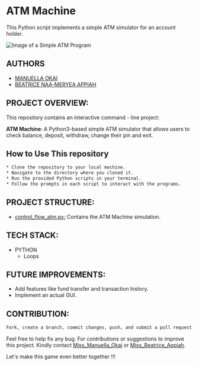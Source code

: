 # ATM Machine
This Python script implements a simple ATM simulator for an account holder.


![Image of a Simple ATM Program](https://raw.githubusercontent.com/yemz/ATMDemo/master/images/bank2.png)


## AUTHORS
* [MANUELLA OKAI](https://www.linkedin.com/in/manuella-okai-9bb414253?utm_source=share&utm_campaign=share_via&utm_content=profile&utm_medium=ios_app)
* [BEATRICE NAA-MERYEA APPIAH](https://www.linkedin.com/in/beatrice-naa-meryea-appiah-468a5431b?trk=contact-info)


## PROJECT OVERVIEW:
This repository contains an interactive command - line project:

**ATM Machine**: A Python3-based simple ATM simulator that allows users to check balance, deposit,
withdraw, change their pin and exit.


## How to Use This repository
``` bash
* Clone the repository to your local machine.
* Navigate to the directory where you cloned it.
* Run the provided Python scripts in your terminal.
* Follow the prompts in each script to interact with the programs.
```


## PROJECT STRUCTURE:
* <u>control_flow_atm.py:</u> Contains the ATM Machine simulation.


## TECH STACK:
* PYTHON
   - Loops


## FUTURE IMPROVEMENTS:
* Add features like fund transfer and transaction history.
* Implement an actual GUI.


## CONTRIBUTION:
``` bash
Fork, create a branch, commit changes, push, and submit a pull request.
```
Feel free to help fix any bug.
For contributions or suggestions to improve this project. Kindly contact [Miss_Manuella_Okai](https://www.linkedin.com/in/manuella-okai-9bb414253?utm_source=share&utm_campaign=share_via&utm_content=profile&utm_medium=ios_app) or [Miss_Beatrice_Appiah](https://wa.me/qr/Y3G6KHYEQY5SK1).

Let's make this game even better together !!!
